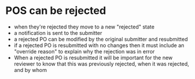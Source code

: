 # POS can be rejected

- when they're rejected they move to a new "rejected" state
- a notification is sent to the submitter
- a rejected PO can be modified by the original submitter and resubmitted
- if a rejected PO is resubmitted with no changes then it must include an "override reason" to explain why the rejection was in error
- When a rejected PO is resubmitted it will be important for the new reviewer to know that this was previously rejected, when it was rejected, and by whom
